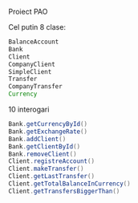 Proiect PAO

Cel putin 8 clase:<br>
```java
BalanceAccount
Bank
Client
CompanyClient
SimpleClient
Transfer
CompanyTransfer
Currency
```
10 interogari <br>
```java
Bank.getCurrencyById()
Bank.getExchangeRate()
Bank.addClient()
Bank.getClientById()
Bank.removeClient()
Client.registreAccount()
Client.makeTransfer()
Client.getLastTransfer()
Client.getTotalBalanceInCurrency()
Client.getTransfersBiggerThan()

```
